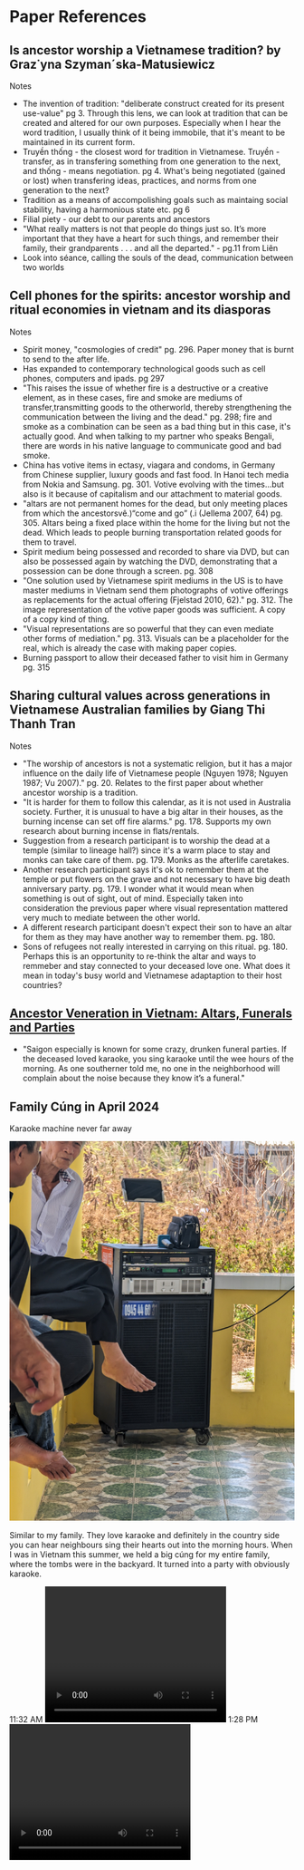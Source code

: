 # Paper References


## Is ancestor worship a Vietnamese tradition? by Graz˙yna Szyman´ska-Matusiewicz

Notes
- The invention of tradition: "deliberate construct created for its present use-value" pg 3. Through this lens, we can look at tradition that can be created and altered for our own purposes. Especially when I hear the word tradition, I usually think of it being immobile, that it's meant to be maintained in its current form.
- Truyền thống - the closest word for tradition in Vietnamese. Truyền - transfer, as in transfering something from one generation to the next, and thống - means negotiation. pg 4. What's being negotiated (gained or lost) when transfering ideas, practices, and norms from one generation to the next?
- Tradition as a means of accompolishing goals such as maintaing social stability, having a harmonious state etc. pg 6
- Filial piety - our debt to our parents and ancestors
- "What really matters is not that people do things just so. It’s more important that they have a
heart for such things, and remember their family, their grandparents . . . and all the departed." - pg.11 from Liên
- Look into séance, calling the souls of the dead, communication between two worlds


## Cell phones for the spirits: ancestor worship and ritual economies in vietnam and its diasporas

Notes
- Spirit money, "cosmologies of credit" pg. 296. Paper money that is burnt to send to the after life. 
- Has expanded to contemporary technological goods such as cell phones, computers and ipads. pg 297
- "This raises the issue of whether fire is a destructive or a creative element,
as in these cases, fire and smoke are mediums of transfer,transmitting goods to the otherworld, thereby strengthening
the communication between the living and the dead." pg. 298; fire and smoke as a combination can be seen as a bad thing but in this case, it's actually good. And when talking to my partner who speaks Bengali, there are words in his native language to communicate good and bad smoke.
- China has votive items in ectasy, viagara and condoms, in Germany from Chinese supplier, luxury goods and fast food. In Hanoi tech media from Nokia and Samsung. pg. 301. Votive evolving with the times...but also is it because of capitalism and our attachment to material goods.
- "altars are not permanent homes for
the dead, but only meeting places from which the ancestorsvê.)“come and go” (.i
(Jellema 2007, 64) pg. 305. Altars being a fixed place within the home for the living but not the dead. Which leads to people burning transportation related goods for them to travel.
- Spirit medium being possessed and recorded to share via DVD, but can also be possessed again by watching the DVD, demonstrating that a possession can be done through a screen. pg. 308
- "One solution used by Vietnamese spirit mediums in the US is to
have master mediums in Vietnam send them photographs of votive offerings as replacements for the actual offering
(Fjelstad 2010, 62)." pg. 312. The image representation of the votive paper goods was sufficient. A copy of a copy kind of thing.
- "Visual representations are so powerful that they can even mediate other forms of mediation." pg. 313. Visuals can be a placeholder for the real, which is already the case with making paper copies.
- Burning passport to allow their deceased father to visit him in Germany pg. 315


## Sharing cultural values across generations in Vietnamese Australian families by Giang Thi Thanh Tran

Notes

- "The worship of ancestors is not a systematic religion, but it has a major influence on the daily life of Vietnamese people (Nguyen 1978; Nguyen 1987; Vu 2007)." pg. 20. Relates to the first paper about whether ancestor worship is a tradition.
- "It is harder for them to follow this calendar, as it is not used in Australia society. Further, it is unusual to have a big altar in their houses, as the burning incense can set off fire alarms." pg. 178. Supports my own research about burning incense in flats/rentals.
- Suggestion from a research participant is to worship the dead at a temple (similar to lineage hall?) since it's a warm place to stay and monks can take care of them. pg. 179. Monks as the afterlife caretakes.
- Another research participant says it's ok to remember them at the temple or put flowers on the grave and not necessary to have big death anniversary party. pg. 179. I wonder what it would mean when something is out of sight, out of mind. Especially taken into consideration the previous paper where visual representation mattered very much to mediate between the other world. 
- A different research participant doesn't expect their son to have an altar for them as they may have another way to remember them. pg. 180. 
- Sons of refugees not really interested in carrying on this ritual. pg. 180. Perhaps this is an opportunity to re-think the altar and ways to remmeber and stay connected to your deceased love one. What does it mean in today's busy world and Vietnamese adaptaption to their host countries?

## [Ancestor Veneration in Vietnam: Altars, Funerals and Parties](https://www.emmahurt.com/blog/2015/12/11/ancestor-veneration-in-vietnam-altars-funerals-and-deathday-parties)
- "Saigon especially is known for some crazy, drunken funeral parties. If the deceased loved karaoke, you sing karaoke until the wee hours of the morning. As one southerner told me, no one in the neighborhood will complain about the noise because they know it’s a funeral."

## Family Cúng in April 2024

Karaoke machine never far away

![](images/Vietnam_2024-family_cung_4.jpg)

Similar to my family. They love karaoke and definitely in the country side you can hear neighbours sing their hearts out into the morning hours. When I was in Vietnam this summer, we held a big cúng for my entire family, where the tombs were in the backyard. It turned into a party with obviously karaoke.


11:32 AM
<video width="320" height="240" controls>
  <source src="images/Vietnam_2024-family_cung_2.TS.mp4" type="video/mp4">
</video>
1:28 PM
<video width="320" height="240" controls>
  <source src="images/Vietnam_2024-family_cung_1.TS.mp4" type="video/mp4">
</video>




